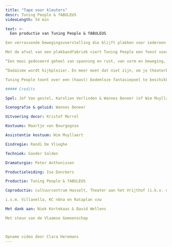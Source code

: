 ```yaml
---
title: "Tape voor kleuters"
descr: Tuning People & fABULEUS
videoLength: 54 min

text: >-
  Een productie van Tuning People & fABULEUS

Een verrassende bewegingsvoorstelling die blijft plakken voor iedereen vanaf 4 jaar.

Met de afval van een plakbandfabriek viert Tuning People een feest voor de verbeelding. Chaplin-figuurtjes zoeken hun weg door een doolhof van plakbandlinten, kopvoeters en vogelbekdieren duiken op en om het kinderparadijs compleet te maken zijn er plakslingers, plakoorbellen en tonnen vol plaksnoep.

“Een mooi gedoseerd geheel van spanning en rust, van vorm en beweging, met veel humor en aanstekelijk spelplezier.” De Bond

“Dadaïsme wordt kijkplezier. En meer moet dat niet zijn, om je theaterbeleving los te koppelen van je geboortejaar.” De Standaard“

Tuning People toont over een (haast) bodemloze fantasiepoel te beschikken waaruit men het ene (te) gekke idee na het andere hengelt.” Knack

##### Credits

Spel: Jef Van gestel, Karolien Verlinden & Wannes Deneer (of Wim Muyllaert)  

Scenografie & geluid: Wannes Deneer

Uitvoering decor: Kristof Morrel

Kostuums: Maartje van Bourgognie

Assistentie kostuum: Wim Muyllaert

Eindregie: Randi De Vlieghe

Techniek: Sander Salden

Dramaturgie: Peter Anthonissen

Productieleiding: Ise Donckers

Productie: Tuning People & fABULEUS

Coproductie: cultuurcentrum Hasselt, Theater aan het Vrijthof (i.k.v. de Interlimburgse subsidies) & Krokusfestival

i.s.m. Villanella, KC nOna en Rataplan vzw

Met dank aan: Niek Kortekaas & David Wellens

Met steun van de Vlaamse Gemeenschap

‍

Opname video door Clara Heremans
---
```

